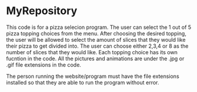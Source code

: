 # MyRepository
This code is for a pizza selecion program.
The user can select the 1 out of 5 pizza topping choices from the menu.
After choosing the desired topping, the user will be allowed to select the amount of slices that they would like their pizza to get divided into.
The user can choose either 2,3,4 or 8 as the number of slices that they would like.
Each topping choice has its own fucntion in the code.
All the pictures and animations are under the .jpg or .gif file extensions in the code.

The person running the website/program must have the file extensions installed so that they are able to run the program without error.
